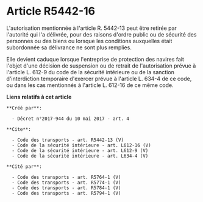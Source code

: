 # Article R5442-16

L'autorisation mentionnée à l'article R. 5442-13 peut être retirée par l'autorité qui l'a délivrée, pour des raisons d'ordre
public ou de sécurité des personnes ou des biens ou lorsque les conditions auxquelles était subordonnée sa délivrance ne sont
plus remplies.

Elle devient caduque lorsque l'entreprise de protection des navires fait l'objet d'une décision de suspension ou de retrait
de l'autorisation prévue à l'article L. 612-9 du code de la sécurité intérieure ou de la sanction d'interdiction temporaire
d'exercer prévue à l'article L. 634-4 de ce code, ou dans les cas mentionnés à l'article L. 612-16 de ce même code.

**Liens relatifs à cet article**

	**Créé par**:

	  - Décret n°2017-944 du 10 mai 2017 - art. 4

	**Cite**:

	  - Code des transports - art. R5442-13 (V)
	  - Code de la sécurité intérieure - art. L612-16 (V)
	  - Code de la sécurité intérieure - art. L612-9 (V)
	  - Code de la sécurité intérieure - art. L634-4 (V)

	**Cité par**:

	  - Code des transports - art. R5764-1 (V)
	  - Code des transports - art. R5774-1 (V)
	  - Code des transports - art. R5784-1 (V)
	  - Code des transports - art. R5794-1 (V)
